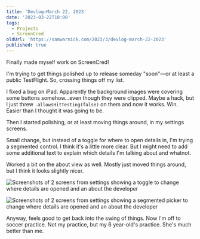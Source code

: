 ```yaml
---
title: 'Devlog—March 22, 2023'
date: '2023-03-22T18:00'
tags:
  - Projects
  - ScreenCred
oldUrl: 'https://samwarnick.com/2023/3/devlog-march-22-2023'
published: true
---
```


Finally made myself work on ScreenCred!

I'm trying to get things polished up to release someday "soon"—or at least a public TestFlight. So, crossing things off my list.

I fixed a bug on iPad. Apparently the background images were covering some buttons somehow...even though they were clipped. Maybe a hack, but I just threw `.allowsHitTesting(false)` on them and now it works. Win. Easier than I thought it was going to be.

Then I started polishing, or at least moving things around, in my settings screens.

Small change, but instead of a toggle for where to open details in, I'm trying a segmented control. I think it's a little more clear. But I might need to add some additional text to explain which details I'm talking about and whatnot.

Worked a bit on the about view as well. Mostly just moved things around, but I think it looks slightly nicer.

![Screenshots of 2 screens from settings showing a toggle to change where details are opened and an about the developer](/media/2023-03-22-settings-before.png "Before")

![Screenshots of 2 screens from settings showing a segmented picker to change where details are opened and an about the developer](/media/2023-03-22-settings-after.png "After")

Anyway, feels good to get back into the swing of things. Now I'm off to soccer practice. Not my practice, but my 6 year-old's practice. She's much better than me.
